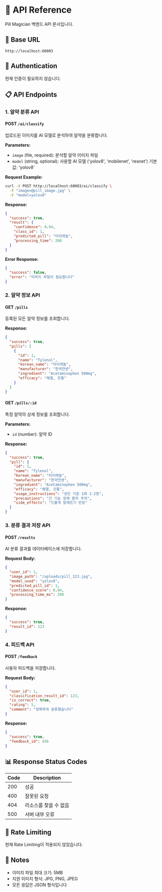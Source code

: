 # 🔌 API Reference

Pill Magician 백엔드 API 문서입니다.

## 📍 Base URL
```
http://localhost:60003
```

## 🔐 Authentication
현재 인증이 필요하지 않습니다.

## 📋 API Endpoints

### 1. 알약 분류 API

#### POST `/ai/classify`
업로드된 이미지를 AI 모델로 분석하여 알약을 분류합니다.

**Parameters:**
- `image` (file, required): 분석할 알약 이미지 파일
- `model` (string, optional): 사용할 AI 모델 ('yolov8', 'mobilenet', 'resnet') 기본값: 'yolov8'

**Request Example:**
```bash
curl -X POST http://localhost:60003/ai/classify \
  -F "image=@pill_image.jpg" \
  -F "model=yolov8"
```

**Response:**
```json
{
  "success": true,
  "result": {
    "confidence": 0.94,
    "class_id": 1,
    "predicted_pill": "타이레놀",
    "processing_time": 200
  }
}
```

**Error Response:**
```json
{
  "success": false,
  "error": "이미지 파일이 필요합니다"
}
```

### 2. 알약 정보 API

#### GET `/pills`
등록된 모든 알약 정보를 조회합니다.

**Response:**
```json
{
  "success": true,
  "pills": [
    {
      "id": 1,
      "name": "Tylenol",
      "korean_name": "타이레놀",
      "manufacturer": "한국얀센",
      "ingredient": "Acetaminophen 500mg",
      "efficacy": "해열, 진통"
    }
  ]
}
```

#### GET `/pills/:id`
특정 알약의 상세 정보를 조회합니다.

**Parameters:**
- `id` (number): 알약 ID

**Response:**
```json
{
  "success": true,
  "pill": {
    "id": 1,
    "name": "Tylenol",
    "korean_name": "타이레놀",
    "manufacturer": "한국얀센",
    "ingredient": "Acetaminophen 500mg",
    "efficacy": "해열, 진통",
    "usage_instructions": "성인 기준 1회 1-2정",
    "precautions": "간 기능 장애 환자 주의",
    "side_effects": "드물게 알레르기 반응"
  }
}
```

### 3. 분류 결과 저장 API

#### POST `/results`
AI 분류 결과를 데이터베이스에 저장합니다.

**Request Body:**
```json
{
  "user_id": 1,
  "image_path": "/uploads/pill_123.jpg",
  "model_used": "yolov8",
  "predicted_pill_id": 1,
  "confidence_score": 0.94,
  "processing_time_ms": 200
}
```

**Response:**
```json
{
  "success": true,
  "result_id": 123
}
```

### 4. 피드백 API

#### POST `/feedback`
사용자 피드백을 저장합니다.

**Request Body:**
```json
{
  "user_id": 1,
  "classification_result_id": 123,
  "is_correct": true,
  "rating": 5,
  "comment": "정확하게 분류했습니다"
}
```

**Response:**
```json
{
  "success": true,
  "feedback_id": 456
}
```

## 📊 Response Status Codes

| Code | Description |
|------|-------------|
| 200  | 성공 |
| 400  | 잘못된 요청 |
| 404  | 리소스를 찾을 수 없음 |
| 500  | 서버 내부 오류 |

## 🚀 Rate Limiting
현재 Rate Limiting이 적용되지 않았습니다.

## 📝 Notes
- 이미지 파일 최대 크기: 5MB
- 지원 이미지 형식: JPG, PNG, JPEG
- 모든 응답은 JSON 형식입니다